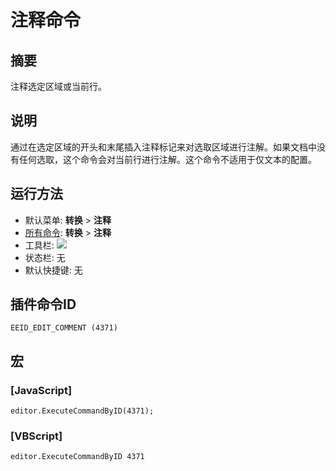 # 注释命令

## 摘要

注释选定区域或当前行。

## 说明

通过在选定区域的开头和末尾插入注释标记来对选取区域进行注解。如果文档中没有任何选取，这个命令会对当前行进行注解。这个命令不适用于仅文本的配置。

## 运行方法

- 默认菜单: **转换** \> **注释**
- [所有命令](../tools/all_commands): **转换** \> **注释**
- 工具栏: ![](../../images/editcomment..png)
- 状态栏: 无
- 默认快捷键: 无

## 插件命令ID

```
EEID_EDIT_COMMENT (4371)
```

## 宏

### \[JavaScript\]

```
editor.ExecuteCommandByID(4371);
```

### \[VBScript\]

```
editor.ExecuteCommandByID 4371
```
